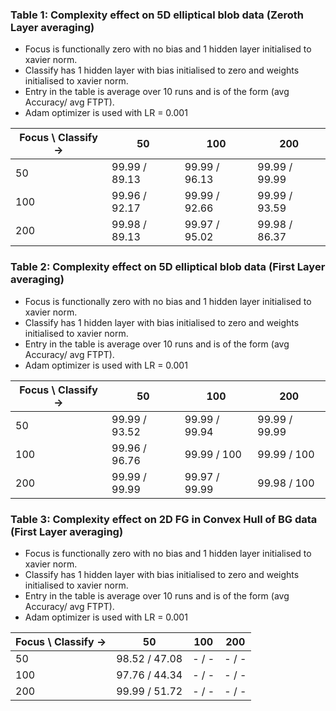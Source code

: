 ### Table 1: Complexity effect on 5D elliptical blob data (Zeroth Layer averaging)
- Focus is functionally zero with no bias and 1 hidden layer initialised to xavier norm.
- Classify has 1 hidden layer with bias initialised to zero and weights initialised to xavier norm.
- Entry in the table is average over 10 runs and is of the form (avg Accuracy/ avg FTPT).
- Adam optimizer is used with LR = 0.001

| Focus \\ Classify ->  | 50 | 100 | 200 |
|-------------------------|----|-----|------|
| 50  | 99.99 / 89.13 | 99.99 / 96.13 | 99.99 / 99.99 |
| 100 | 99.96 / 92.17 | 99.99 / 92.66 | 99.99 / 93.59 |
| 200 | 99.98 / 89.13 | 99.97 / 95.02 | 99.98 / 86.37 |

### Table 2: Complexity effect on 5D elliptical blob data (First Layer averaging)
- Focus is functionally zero with no bias and 1 hidden layer initialised to xavier norm.
- Classify has 1 hidden layer with bias initialised to zero and weights initialised to xavier norm.
- Entry in the table is average over 10 runs and is of the form (avg Accuracy/ avg FTPT).
- Adam optimizer is used with LR = 0.001

| Focus \\ Classify ->  | 50 | 100 | 200 |
|-------------------------|----|-----|------|
| 50  | 99.99 / 93.52 | 99.99 / 99.94 | 99.99 / 99.99 |
| 100 | 99.96 / 96.76 | 99.99 / 100 | 99.99 / 100 |
| 200 | 99.99 / 99.99 | 99.97 / 99.99 | 99.98 / 100 |

### Table 3: Complexity effect on 2D FG in Convex Hull of BG data (First Layer averaging)
- Focus is functionally zero with no bias and 1 hidden layer initialised to xavier norm.
- Classify has 1 hidden layer with bias initialised to zero and weights initialised to xavier norm.
- Entry in the table is average over 10 runs and is of the form (avg Accuracy/ avg FTPT).
- Adam optimizer is used with LR = 0.001

| Focus \\ Classify ->  | 50 | 100 | 200 |
|-------------------------|----|-----|------|
| 50  | 98.52 / 47.08 | - / - | - / - |
| 100 | 97.76 / 44.34 | - / - | - / - |
| 200 | 99.99 / 51.72 | - / - | - / - |







